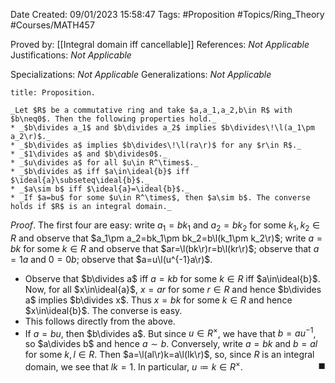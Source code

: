 <div class="topSpace"></div>

Date Created: 09/01/2023 15:58:47
Tags: #Proposition #Topics/Ring_Theory #Courses/MATH457

Proved by: [[Integral domain iff cancellable]]
References: _Not Applicable_
Justifications: _Not Applicable_

Specializations: _Not Applicable_
Generalizations: _Not Applicable_

``` ad-Proposition
title: Proposition.

_Let $R$ be a commutative ring and take $a,a_1,a_2,b\in R$ with $b\neq0$. Then the following properties hold._
* _$b\divides a_1$ and $b\divides a_2$ implies $b\divides\!\l(a_1\pm a_2\r)$._
* _$b\divides a$ implies $b\divides\!\l(ra\r)$ for any $r\in R$._
* _$1\divides a$ and $b\divides0$._
* _$u\divides a$ for all $u\in R^\times$._
* _$b\divides a$ iff $a\in\ideal{b}$ iff $\ideal{a}\subseteq\ideal{b}$._
* _$a\sim b$ iff $\ideal{a}=\ideal{b}$._
* _If $a=bu$ for some $u\in R^\times$, then $a\sim b$. The converse holds if $R$ is an integral domain._

```

_Proof_. The first four are easy: write $a_1=bk_1$ and $a_2=bk_2$ for some $k_1,k_2\in R$ and observe that $a_1\pm a_2=bk_1\pm bk_2=b\l(k_1\pm k_2\r)$; write $a=bk$ for some $k\in R$ and observe that $ar=\l(bk\r)r=b\l(kr\r)$; observe that $a=1a$ and $0=0b$; observe that $a=u\l(u^{-1}a\r)$.
* Observe that $b\divides a$ iff $a=kb$ for some $k\in R$ iff $a\in\ideal{b}$. Now, for all $x\in\ideal{a}$, $x=ar$ for some $r\in R$ and hence $b\divides a$ implies $b\divides x$. Thus $x=bk$ for some $k\in R$ and hence $x\in\ideal{b}$. The converse is easy.
* This follows directly from the above.
* If $a=bu$, then $b\divides a$. But since $u\in R^\times$, we have that $b=au^{-1}$, so $a\divides b$ and hence $a\sim b$. Conversely, write $a=bk$ and $b=al$ for some $k,l\in R$. Then $a=\l(al\r)k=a\l(lk\r)$, so, since $R$ is an integral domain, we see that $lk=1$. In particular, $u\coloneqq k\in R^\times$.<span style="float:right;">$\blacksquare$</span>

